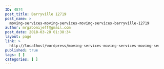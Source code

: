 ```yaml
---
ID: 4874
post_title: Barryville 12719
post_name: >
  moving-services-moving-services-moving-services-barryville-12719
author: mrgabonijeff@gmail.com
post_date: 2018-03-28 01:38:34
layout: page
link: >
  http://localhost/wordpress/moving-services-moving-services-moving-services-barryville-12719/
published: true
tags: [ ]
categories: [ ]
---
```

